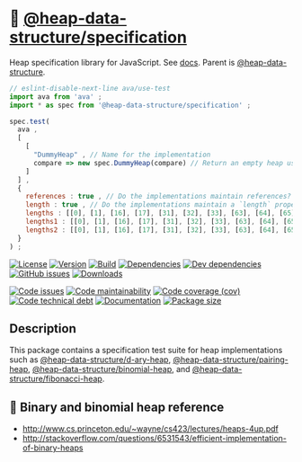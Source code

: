 :mount_fuji: [@heap-data-structure/specification](https://heap-data-structure.github.io/specification)
==

Heap specification library for JavaScript.
See [docs](https://heap-data-structure.github.io/specification).
Parent is [@heap-data-structure](https://github.com/heap-data-structure/about).

```js
// eslint-disable-next-line ava/use-test
import ava from 'ava' ;
import * as spec from '@heap-data-structure/specification' ;

spec.test(
  ava ,
  [
    [
      "DummyHeap" , // Name for the implementation
      compare => new spec.DummyHeap(compare) // Return an empty heap using `compare` to order priorities
    ]
  ] ,
  {
    references : true , // Do the implementations maintain references?
    length : true , // Do the implementations maintain a `length` property?
    lengths : [[0], [1], [16], [17], [31], [32], [33], [63], [64], [65]] ,
    lengths1 : [[0], [1], [16], [17], [31], [32], [33], [63], [64], [65]] , // for merge/meld test
    lengths2 : [[0], [1], [16], [17], [31], [32], [33], [63], [64], [65]] ,  // for merge/meld test
  }
) ;
```

[![License](https://img.shields.io/github/license/heap-data-structure/specification.svg)](https://raw.githubusercontent.com/heap-data-structure/specification/main/LICENSE)
[![Version](https://img.shields.io/npm/v/@heap-data-structure/specification.svg)](https://www.npmjs.org/package/@heap-data-structure/specification)
[![Build](https://img.shields.io/travis/heap-data-structure/specification/main.svg)](https://travis-ci.com/heap-data-structure/specification/branches)
[![Dependencies](https://img.shields.io/david/heap-data-structure/specification.svg)](https://david-dm.org/heap-data-structure/specification)
[![Dev dependencies](https://img.shields.io/david/dev/heap-data-structure/specification.svg)](https://david-dm.org/heap-data-structure/specification?type=dev)
[![GitHub issues](https://img.shields.io/github/issues/heap-data-structure/specification.svg)](https://github.com/heap-data-structure/specification/issues)
[![Downloads](https://img.shields.io/npm/dm/@heap-data-structure/specification.svg)](https://www.npmjs.org/package/@heap-data-structure/specification)

[![Code issues](https://img.shields.io/codeclimate/issues/heap-data-structure/specification.svg)](https://codeclimate.com/github/heap-data-structure/specification/issues)
[![Code maintainability](https://img.shields.io/codeclimate/maintainability/heap-data-structure/specification.svg)](https://codeclimate.com/github/heap-data-structure/specification/trends/churn)
[![Code coverage (cov)](https://img.shields.io/codecov/c/gh/heap-data-structure/specification/main.svg)](https://codecov.io/gh/heap-data-structure/specification)
[![Code technical debt](https://img.shields.io/codeclimate/tech-debt/heap-data-structure/specification.svg)](https://codeclimate.com/github/heap-data-structure/specification/trends/technical_debt)
[![Documentation](https://heap-data-structure.github.io/specification/badge.svg)](https://heap-data-structure.github.io/specification/source.html)
[![Package size](https://img.shields.io/bundlephobia/minzip/@heap-data-structure/specification)](https://bundlephobia.com/result?p=@heap-data-structure/specification)

## Description

This package contains a specification test suite for heap implementations such
as
[@heap-data-structure/d-ary-heap](https://github.com/heap-data-structure/d-ary-heap),
[@heap-data-structure/pairing-heap](https://github.com/heap-data-structure/pairing-heap),
[@heap-data-structure/binomial-heap](https://github.com/heap-data-structure/binomial-heap),
and
[@heap-data-structure/fibonacci-heap](https://github.com/heap-data-structure/fibonacci-heap).

## :scroll: Binary and binomial heap reference

  - http://www.cs.princeton.edu/~wayne/cs423/lectures/heaps-4up.pdf
  - http://stackoverflow.com/questions/6531543/efficient-implementation-of-binary-heaps
